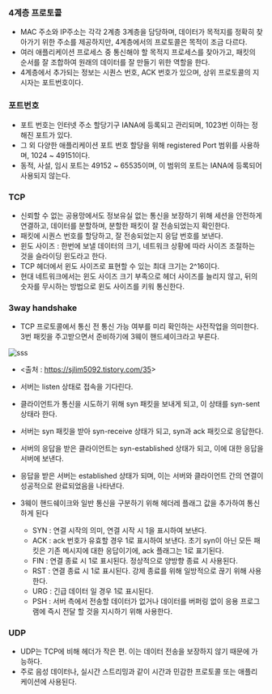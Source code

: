 ### 4계층 프로토콜
* MAC 주소와 IP주소는 각각 2계층 3계층을 담당하며, 데이터가 목적지를 정확히 찾아가기 위한 주소를 제공하지만, 4계층에서의 프로토콜은 목적이 조금 다르다.
* 여러 애플리케이션 프로세스 중 통신해야 할 목적지 프로세스를 찾아가고, 패킷의 순서를 잘 조합하여 원래의 데이터를 잘 만들기 위한 역할을 한다.
* 4계층에서 추가되는 정보는 시퀀스 번호, ACK 번호가 있으며, 상위 프로토콜의 지시자는 포트번호이다.

### 포트번호
* 포트 번호는 인터넷 주소 할당기구 IANA에 등록되고 관리되며, 1023번 이하는 정해진 포트가 있다.
* 그 외 다양한 애플리케이션 포트 번호 할당을 위해 registered Port 범위를 사용하며, 1024 ~ 49151이다.
* 동적, 사설, 임시 포트는 49152 ~ 65535이며, 이 범위의 포트는 IANA에 등록되어 사용되지 않는다.

### TCP
* 신뢰할 수 없는 공용망에서도 정보유실 없는 통신을 보장하기 위해 세션을 안전하게 연결하고, 데이터를 분할하며, 분할한 패킷이 잘 전송되었는지 확인한다.
* 패킷에 시퀀스 번호를 할당하고, 잘 전송되었는지 응답 번호를 보낸다.
* 윈도 사이즈 : 한번에 보낼 데이터의 크기, 네트워크 상황에 따라 사이즈 조절하는 것을 슬라이딩 윈도라고 한다.
* TCP 헤더에서 윈도 사이즈로 표현할 수 있는 최대 크기는 2^16이다.
* 현대 네트워크에서는 윈도 사이즈 크기 부족으로 헤더 사이즈를 늘리지 않고, 뒤의 숫자를 무시하는 방법으로 윈도 사이즈를 키워 통신한다.

### 3way handshake
* TCP 프로토콜에서 통신 전 통신 가능 여부를 미리 확인하는 사전작업을 의미한다. 3번 패킷을 주고받으면서 준비하기에 3웨이 핸드셰이크라고 부른다.

![sss](https://user-images.githubusercontent.com/97227920/221343964-70e75a08-6f77-48d0-8943-77c0835d05df.png)

* <출처 : <https://sjlim5092.tistory.com/35>>

* 서버는 listen 상태로 접속을 기다린다.
* 클라이언트가 통신을 시도하기 위해 syn 패킷을 보내게 되고, 이 상태를 syn-sent 상태라 한다.
* 서버는 syn 패킷을 받아 syn-receive 상태가 되고, syn과 ack 패킷으로 응답한다.
* 서버의 응답을 받은 클라이언트는 syn-established 상태가 되고, 이에 대한 응답을 서버에 보낸다.
* 응답을 받은 서버는 established 상태가 되며, 이는 서버와 클라이언트 간의 연결이 성공적으로 완료되었음을 나타낸다.
* 3웨이 핸드쉐이크와 일반 통신을 구분하기 위해 헤더레 플래그 값을 추가하여 통신하게 된다
    * SYN : 연결 시작의 의미, 연결 시작 시 1을 표시하여 보낸다.
    * ACK : ack 번호가 유효할 경우 1로 표시하여 보낸다. 초기 syn이 아닌 모든 패킷은 기존 메시지에 대한 응답이기에, ack 플래그는 1로 표기된다.
    * FIN : 연결 종료 시 1로 표시된다. 정상적으로 양방향 종료 시 사용된다.
    * RST : 연결 종료 시 1로 표시된다. 강제 종료를 위해 일방적으로 끊기 위해 사용한다.
    * URG : 긴급 데이터 일 경우 1로 표시된다.
    * PSH : 서버 측에서 전송할 데이터가 없거나 데이터를 버퍼링 없이 응용 프로그램에 즉시 전달 할 것을 지시하기 위해 사용한다.

### UDP
* UDP는 TCP에 비해 헤더가 작은 편. 이는 데이터 전송을 보장하지 않기 때문에 가능하다.
* 주로 음성 데이터나, 실시간 스트리밍과 같이 시간과 민감한 프로토콜 또는 애플리케이션에 사용된다.
